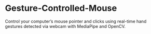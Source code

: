 # Gesture-Controlled-Mouse
Control your computer’s mouse pointer and clicks using real-time hand gestures detected via webcam with MediaPipe and OpenCV.
